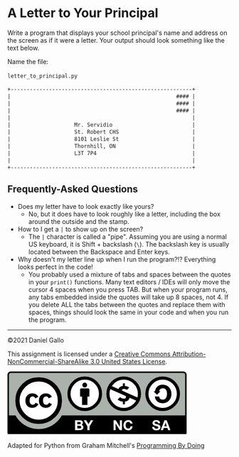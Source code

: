 # A Letter to Your Principal

Write a program that displays your school principal's name and address on the screen as if it were a letter. Your output should look something like the text below.

Name the file:

`letter_to_principal.py`


```
+---------------------------------------------------------+
|                                                    #### |
|                                                    #### |
|                                                    #### |
|                                                         |
|                    Mr. Servidio                         |
|                    St. Robert CHS                       |
|                    8101 Leslie St                       |
|                    Thornhill, ON                        |
|                    L3T 7P4                              |
|                                                         |
+---------------------------------------------------------+

```

Frequently-Asked Questions
--------------------------
- Does my letter have to look exactly like yours?
    - No, but it does have to look roughly like a letter, including the box around the outside and the stamp.
- How to I get a `|` to show up on the screen?
    - The `|` character is called a "pipe". Assuming you are using a normal US keyboard, it is Shift + backslash (`\`). The backslash key is usually located between the Backspace and Enter keys.
- Why doesn't my letter line up when I run the
 program?!? Everything looks perfect in the code!
    - You probably used a mixture of tabs and spaces between the quotes in your `print()` functions. Many text editors / IDEs will only move the cursor 4 spaces when you press TAB. But when your program runs, any tabs embedded inside the quotes will take up 8 spaces, not 4. If you delete ALL the tabs between the quotes and replace them with spaces, things should look the same in your code and when you run the program.



---


©2021 Daniel Gallo


This assignment is licensed under a
[Creative Commons Attribution-NonCommercial-ShareAlike 3.0 United States License](https://creativecommons.org/licenses/by-nc-sa/3.0/us/deed.en_US).  

![Creative Commons License](images/by-nc-sa.png)

Adapted for Python from Graham Mitchell's [Programming By Doing](https://programmingbydoing.com/)
